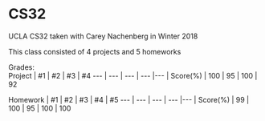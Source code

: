 # CS32
UCLA CS32 taken with Carey Nachenberg in Winter 2018

This class consisted of 4 projects and 5 homeworks

Grades:  
Project | #1 | #2 | #3 | #4
--- | --- | --- | --- |--- |
Score(%) | 100 | 95 | 100 | 92

Homework | #1 | #2 | #3 | #4 | #5
--- | --- | --- | --- |--- |
Score(%) | 99 | 100 | 95 | 100 | 100
